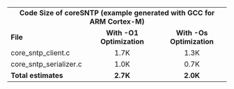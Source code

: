 <table>
    <tr>
        <td colspan="3"><center><b>Code Size of coreSNTP (example generated with GCC for ARM Cortex-M)</b></center></td>
    </tr>
    <tr>
        <td><b>File</b></td>
        <td><b><center>With -O1 Optimization</center></b></td>
        <td><b><center>With -Os Optimization</center></b></td>
    </tr>
    <tr>
        <td>core_sntp_client.c</td>
        <td><center>1.7K</center></td>
        <td><center>1.3K</center></td>
    </tr>
    <tr>
        <td>core_sntp_serializer.c</td>
        <td><center>1.0K</center></td>
        <td><center>0.7K</center></td>
    </tr>
    <tr>
        <td><b>Total estimates</b></td>
        <td><b><center>2.7K</center></b></td>
        <td><b><center>2.0K</center></b></td>
    </tr>
</table>
